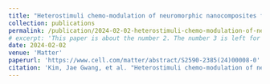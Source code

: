 ```yaml
---
title: "Heterostimuli chemo-modulation of neuromorphic nanocomposites for time-, power-, and data-efficient machine learning"
collection: publications
permalink: /publication/2024-02-02-heterostimuli-chemo-modulation-of-neuromorphic-nanocomposites-for-time-power-and-data-efficient-machine learning.md
# excerpt: 'This paper is about the number 2. The number 3 is left for future work.'
date: 2024-02-02
venue: 'Matter'
paperurl: 'https://www.cell.com/matter/abstract/S2590-2385(24)00008-0'
citation: 'Kim, Jae Gwang, et al. "Heterostimuli chemo-modulation of neuromorphic nanocomposites for time-, power-, and data-efficient machine learning." Matter 7.3 (2024): 1230-1244.'
---
```


<!-- The contents above will be part of a list of publications, if the user clicks the link for the publication than the contents of section will be rendered as a full page, allowing you to provide more information about the paper for the reader. When publications are displayed as a single page, the contents of the above "citation" field will automatically be included below this section in a smaller font. -->
